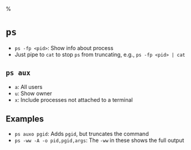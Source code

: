 %

# `ps`

- `ps -fp <pid>`: Show info about process
- Just pipe to `cat` to stop `ps` from truncating, e.g., `ps -fp <pid> | cat`

## `ps aux`

- `a`: All users
- `u`: Show owner
- `x`: Include processes not attached to a terminal

## Examples

- `ps auxo pgid`: Adds `pgid`, but truncates the command
- `ps -ww -A -o pid,pgid,args`: The `-ww` in these shows the full output
